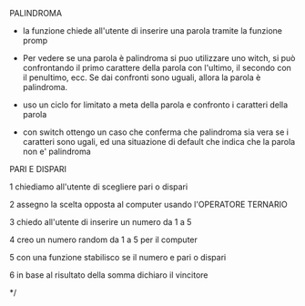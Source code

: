 PALINDROMA


- la funzione chiede all'utente di inserire una parola tramite la funzione promp

- Per vedere se una parola è palindroma si puo utilizzare uno witch, si può confrontando il primo carattere della parola con l'ultimo, il secondo con il penultimo, ecc.
 Se dai confronti sono uguali, allora la parola è palindroma.

 - uso un ciclo for limitato a meta della parola e confronto i caratteri della parola

 - con switch ottengo un caso che conferma che palindroma sia vera se i caratteri sono ugali, ed una situazione di default che indica che la parola non e' palindroma




 PARI E DISPARI


 1 chiediamo all'utente di scegliere pari o dispari

2 assegno la scelta opposta al computer usando l'OPERATORE TERNARIO

3 chiedo all'utente di inserire un numero da 1 a 5

4 creo un numero random da 1 a 5 per il computer

5 con una funzione stabilisco se il numero e pari o dispari

6 in base al risultato della somma dichiaro il vincitore

*/
